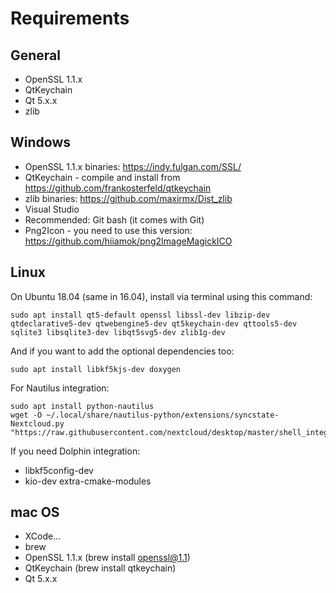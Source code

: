 # Requirements

## General
- OpenSSL 1.1.x
- QtKeychain
- Qt 5.x.x
- zlib

## Windows
- OpenSSL 1.1.x binaries: https://indy.fulgan.com/SSL/
- QtKeychain - compile and install from https://github.com/frankosterfeld/qtkeychain
- zlib binaries: https://github.com/maxirmx/Dist_zlib
- Visual Studio 
- Recommended: Git bash (it comes with Git)
- Png2Icon - you need to use this version: https://github.com/hiiamok/png2ImageMagickICO

## Linux 
On Ubuntu 18.04 (same in 16.04), install via terminal using this command:
```
sudo apt install qt5-default openssl libssl-dev libzip-dev qtdeclarative5-dev qtwebengine5-dev qt5keychain-dev qttools5-dev sqlite3 libsqlite3-dev libqt5svg5-dev zlib1g-dev
```
And if you want to add the optional dependencies too:
```
sudo apt install libkf5kjs-dev doxygen
```

For Nautilus integration:
```
sudo apt install python-nautilus
wget -O ~/.local/share/nautilus-python/extensions/syncstate-Nextcloud.py "https://raw.githubusercontent.com/nextcloud/desktop/master/shell_integration/nautilus/syncstate.py"
```

If you need Dolphin integration:
- libkf5config-dev
- kio-dev extra-cmake-modules

## mac OS
- XCode...
- brew
- OpenSSL 1.1.x (brew install openssl@1.1)
- QtKeychain (brew install qtkeychain)
- Qt 5.x.x












